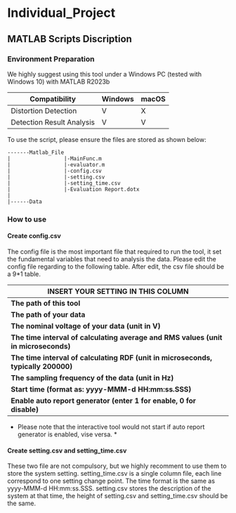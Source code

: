 # Individual_Project

## MATLAB Scripts Discription

### Environment Preparation

We highly suggest using this tool under a Windows PC (tested with Windows 10) with MATLAB R2023b

| Compatibility             | Windows | macOS |
| ------------------------- | ------- | ----- |
| Distortion Detection      | V       | X     |
| Detection Result Analysis | V       | V     |

To use the script, please ensure the files are stored as shown below:

```
-------Matlab_File
|                 |-MainFunc.m
|				  |-evaluator.m
|				  |-config.csv
|				  |-setting.csv
|				  |-setting_time.csv
|                 |-Evaluation Report.dotx
|
|------Data
```

### How to use

#### Create config.csv

The config file is the most important file that required to run the tool, it set the fundamental variables that need to analysis the data.
Please edit the config file regarding to the following table. After edit, the csv file should be a 9*1 table.

| **INSERT YOUR SETTING IN THIS COLUMN**                       |
| ------------------------------------------------------------ |
| **The path of this tool**                                    |
| **The path of your data**                                    |
| **The nominal voltage of your data (unit in V)**             |
| **The time interval of calculating average and RMS values (unit in microseconds)** |
| **The time interval of calculating RDF (unit in microseconds, typically 200000)** |
| **The sampling frequency of the data (unit in Hz)**          |
| **Start time (format as: yyyy-MMM-d HH:mm:ss.SSS)**          |
| **Enable auto report generator (enter 1 for enable, 0 for disable)** |

* Please note that the interactive tool would not start if auto report generator is enabled, vise versa. *

#### Create setting.csv and setting_time.csv

These two file are not compulsory, but we highly recomment to use them to store the system setting. setting_time.csv is a single column file, each line correspond to one setting change point. The time format is the same as yyyy-MMM-d HH:mm:ss.SSS.
setting.csv stores the description of the system at that time, the height of setting.csv and setting_time.csv should be the same.
